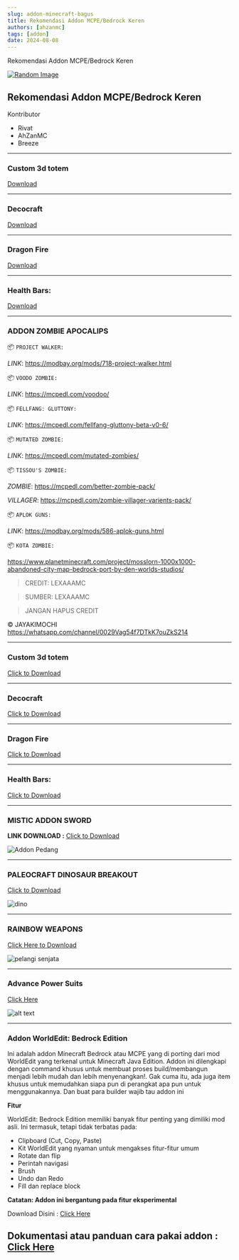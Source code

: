```yaml
---
slug: addon-minecraft-bagus
title: Rekomendasi Addon MCPE/Bedrock Keren
authors: [ahzanmc]
tags: [addon]
date: 2024-08-08
---
```


Rekomendasi Addon MCPE/Bedrock Keren
<!-- truncate -->
[![Random Image](https://imapi.ingfomenkrep.my.id/random-image-show)](https://imapi.ingfomenkrep.my.id/random-link)

## Rekomendasi Addon MCPE/Bedrock Keren
Kontributor
- Rivat
- AhZanMC
- Breeze

---
### Custom 3d totem
[Download](https://www.mediafire.com/file/0j47r879wha0946/CUSTOM_3D_TOTEM_%2528Player_Skin_Model%2529.zip/file)

---
### Decocraft
[Download](https://www.mediafire.com/file/zg6y2xg1lcg8brb/Decocraft_Base_By_Void.mcaddon/file)

---
### Dragon Fire
[Download](https://www.mediafire.com/file/jfigpuh3l1lk2ye/DragonFire_Add-on_By_Void.mcaddon/file)

---
### Health Bars:
[Download](https://www.mediafire.com/file/vcj15j3mi0nurnl/Health_Bars.mcaddon/file)

---
### ADDON ZOMBIE APOCALIPS

📦 `PROJECT WALKER:`

*LINK*: https://modbay.org/mods/718-project-walker.html

📦 `VOODO ZOMBIE:`

*LINK*: https://mcpedl.com/voodoo/

📦 `FELLFANG: GLUTTONY:`

*LINK*: https://mcpedl.com/fellfang-gluttony-beta-v0-6/

📦 `MUTATED ZOMBIE:`

*LINK*: https://mcpedl.com/mutated-zombies/

📦 `TISSOU'S ZOMBIE:`

*ZOMBIE*: https://mcpedl.com/better-zombie-pack/

*VILLAGER*: https://mcpedl.com/zombie-villager-varients-pack/

📦 `APLOK GUNS:`

*LINK*: https://modbay.org/mods/586-aplok-guns.html

📦 `KOTA ZOMBIE:`

https://www.planetminecraft.com/project/mosslorn-1000x1000-abandoned-city-map-bedrock-port-by-den-worlds-studios/

> CREDIT: LEXAAAMC

> SUMBER: LEXAAAMC

> JANGAN HAPUS CREDIT

© JAYAKIMOCHI
https://whatsapp.com/channel/0029Vag54f7DTkK7ouZkS214

---
### Custom 3d totem

[Click to Download](https://www.mediafire.com/file/0j47r879wha0946/CUSTOM_3D_TOTEM_%2528Player_Skin_Model%2529.zip/file)

---
### Decocraft

[Click to Download](https://www.mediafire.com/file/zg6y2xg1lcg8brb/Decocraft_Base_By_Void.mcaddon/file)

---
### Dragon Fire

[Click to Download](https://www.mediafire.com/file/jfigpuh3l1lk2ye/DragonFire_Add-on_By_Void.mcaddon/file)

---
### Health Bars:

[Click to Download](https://www.mediafire.com/file/vcj15j3mi0nurnl/Health_Bars.mcaddon/file)

---
### MISTIC ADDON SWORD

**LINK DOWNLOAD :** [Click to Download](https://www.mediafire.com/file/0qljv3uk11bdfta/sword_BE.mcaddon.zip/file)

![Addon Pedang](img/IMG-20240811-WA0095.jpg)

---
### PALEOCRAFT DINOSAUR BREAKOUT

[Click to Download](https://www.mediafire.com/file/23cen182lbxxcrg/Paleocraft_Dinosaur_Breakout_By_Void.mcaddon/file)

![dino](img/IMG-20240811-WA0181.jpg)

---
### RAINBOW WEAPONS

[Click Here to Download](https://www.mediafire.com/file/jyccveos3ciuwtl/RAINBOW_WEAPONS_By_robyDoow_%28world_template%29.mctemplate.zip/file)

![pelangi senjata](img/IMG-20240810-WA0078(1).jpg)

---
### Advance Power Suits

[Click Here](https://www.mediafire.com/file/bsp32ysv1rl8kyy/Advanced_Power_Suits_%2528Add-On%2529.mcaddon/file)

![alt text](img/image.png)

---
### Addon WorldEdit: Bedrock Edition

Ini adalah addon Minecraft Bedrock atau MCPE yang di porting dari mod WorldEdit yang terkenal untuk Minecraft Java Edition. Addon ini dilengkapi dengan command khusus untuk membuat proses build/membangun menjadi lebih mudah dan lebih menyenangkan!. Gak cuma itu, ada juga item khusus untuk memudahkan siapa pun di perangkat apa pun untuk menggunakannya. Dan buat para builder wajib tau addon ini

**Fitur**

WorldEdit: Bedrock Edition memiliki banyak fitur penting yang dimiliki mod asli. Ini termasuk, tetapi tidak terbatas pada:

* Clipboard (Cut, Copy, Paste)
* Kit WorldEdit yang nyaman untuk mengakses fitur-fitur umum
* Rotate dan flip
* Perintah navigasi
* Brush
* Undo dan Redo
* Fill dan replace block

**Catatan: Addon ini bergantung pada fitur eksperimental**

Download Disini : [Click Here](https://mcpedl.com/worldedit-be-addon/)

Dokumentasi atau panduan cara pakai addon : [Click Here](https://worldedit-be-docs.readthedocs.io/en/stable/)
---